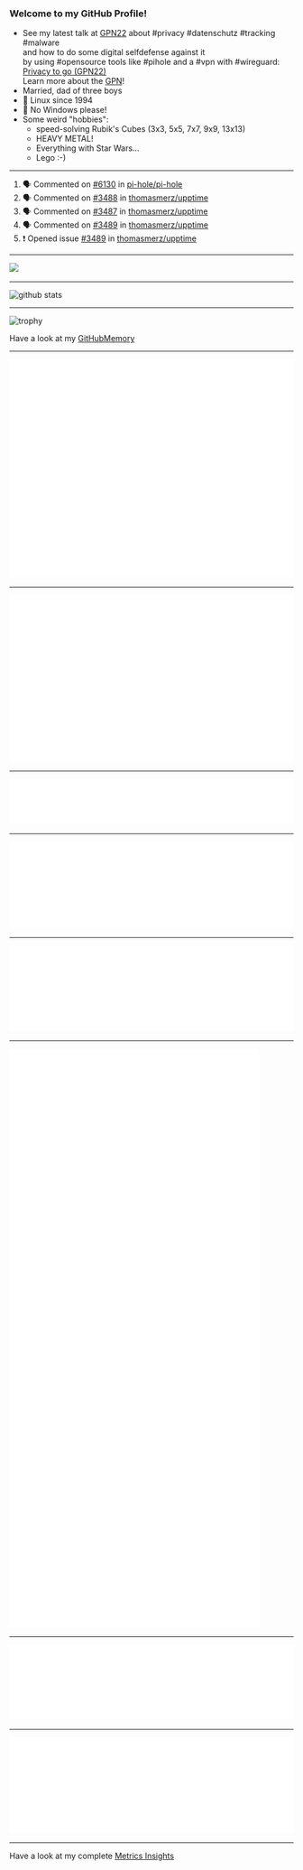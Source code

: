 ### Welcome to my GitHub Profile!
  
- See my latest talk at [GPN22](https://media.ccc.de/c/gpn22?sort=date) about #privacy #datenschutz #tracking #malware  
  and how to do some digital selfdefense against it  
  by using #opensource tools like #pihole and a #vpn with #wireguard:  
  [Privacy to go (GPN22)](https://github.com/thomasmerz/talks/tree/main/2024_05_30_GPN22_Privacy_to_go)  
  Learn more about the [GPN](https://entropia.de/GPN)!
- Married, dad of three boys
- 🐧 Linux since 1994
- 🚫 No Windows please!
- Some weird "hobbies":
  - speed-solving Rubik's Cubes (3x3, 5x5, 7x7, 9x9, 13x13)
  - HEAVY METAL!
  - Everything with Star Wars…
  - Lego :-)
  
---

<!--START_SECTION:activity-->
1. 🗣 Commented on [#6130](https://github.com/pi-hole/pi-hole/issues/6130#issuecomment-2768941518) in [pi-hole/pi-hole](https://github.com/pi-hole/pi-hole)
2. 🗣 Commented on [#3488](https://github.com/thomasmerz/upptime/issues/3488#issuecomment-2768616479) in [thomasmerz/upptime](https://github.com/thomasmerz/upptime)
3. 🗣 Commented on [#3487](https://github.com/thomasmerz/upptime/issues/3487#issuecomment-2768616417) in [thomasmerz/upptime](https://github.com/thomasmerz/upptime)
4. 🗣 Commented on [#3489](https://github.com/thomasmerz/upptime/issues/3489#issuecomment-2768616308) in [thomasmerz/upptime](https://github.com/thomasmerz/upptime)
5. ❗ Opened issue [#3489](https://github.com/thomasmerz/upptime/issues/3489) in [thomasmerz/upptime](https://github.com/thomasmerz/upptime)
<!--END_SECTION:activity-->

---

![](https://komarev.com/ghpvc/?username=thomasmerz)

---
  
![github stats](https://github-readme-stats.vercel.app/api?username=thomasmerz&show_icons=true)  
  
---
  
![trophy](https://github-profile-trophy.vercel.app/?username=thomasmerz&column=3&margin-w=10&margin-h=10)  
  
Have a look at my [GitHubMemory](https://githubmemory.com/@thomasmerz)
  
---
  
![Metrics Base](/metrics.base.svg)
  
---
  
![My coding habits](/metrics.plugin.habits.charts.svg)
  
---
  
![My coding facts](/metrics.plugin.habits.facts.svg)
  
---
  
![Followup Opened by me](/metrics.plugin.followup.user.svg)
  
---
  
![Followup Opened on user's repositories](/metrics.plugin.followup.svg)
  
---
  
![My Achievmens](/metrics.plugin.achievements.svg)
  
---
  
![My Languages Details](/metrics.plugin.languages.details.svg)
  
---
  
![My Languages Indepth](/metrics.plugin.languages.indepth.svg)
  
---
  
Have a look at my complete [Metrics Insights](https://metrics.lecoq.io/about/thomasmerz)

